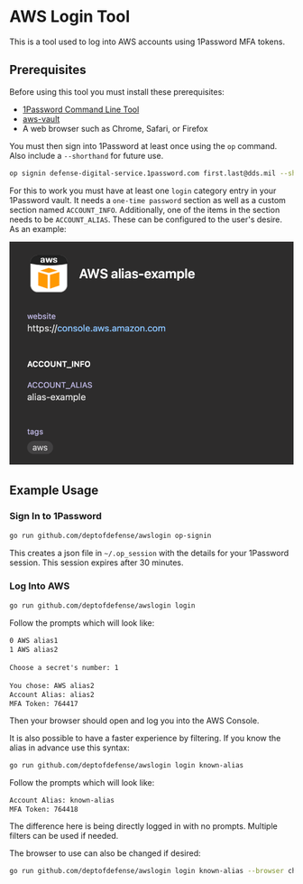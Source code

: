 # AWS Login Tool

This is a tool used to log into AWS accounts using 1Password MFA tokens.

## Prerequisites

Before using this tool you must install these prerequisites:

- [1Password Command Line Tool](https://support.1password.com/command-line-getting-started/)
- [aws-vault](https://github.com/99designs/aws-vault)
- A web browser such as Chrome, Safari, or Firefox

You must then sign into 1Password at least once using the `op` command. Also include a `--shorthand` for future use.

```sh
op signin defense-digital-service.1password.com first.last@dds.mil --shorthand dds
```

For this to work you must have at least one `login` category entry in your 1Password vault. It needs a `one-time password` section as well
as a custom section named `ACCOUNT_INFO`. Additionally, one of the items in the section needs to be `ACCOUNT_ALIAS`. These can be configured
to the user's desire. As an example:

![1Password Login Example](./images/1password_login.png)

## Example Usage

### Sign In to 1Password

```sh
go run github.com/deptofdefense/awslogin op-signin
```

This creates a json file in `~/.op_session` with the details for your 1Password session. This session expires after 30 minutes.

### Log Into AWS

```sh
go run github.com/deptofdefense/awslogin login
```

Follow the prompts which will look like:

```text
0 AWS alias1
1 AWS alias2

Choose a secret's number: 1

You chose: AWS alias2
Account Alias: alias2
MFA Token: 764417
```

Then your browser should open and log you into the AWS Console.

It is also possible to have a faster experience by filtering. If you know the alias in advance use this syntax:

```sh
go run github.com/deptofdefense/awslogin login known-alias
```

Follow the prompts which will look like:

```text
Account Alias: known-alias
MFA Token: 764418
```

The difference here is being directly logged in with no prompts. Multiple filters can be used if needed.

The browser to use can also be changed if desired:

```sh
go run github.com/deptofdefense/awslogin login known-alias --browser chrome
```

